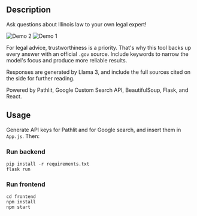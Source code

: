 ## Description
Ask questions about Illinois law to your own legal expert!

![Demo 2](https://i.imgur.com/Eb0gNoi.png)
![Demo 1](https://i.imgur.com/KI6q0Yf.png)

For legal advice, trustworthiness is a priority. That's why this tool backs up every answer with an official `.gov`
source. Include keywords to narrow the model's focus and produce more reliable results.

Responses are generated by Llama 3, and include the full sources cited on the side for further reading.

Powered by Pathlit, Google Custom Search API, BeautifulSoup, Flask, and React.

## Usage
Generate API keys for Pathlit and for Google search, and insert them in `App.js`. Then:

### Run backend
```
pip install -r requirements.txt
flask run
```

### Run frontend
```
cd frontend
npm install
npm start
```
